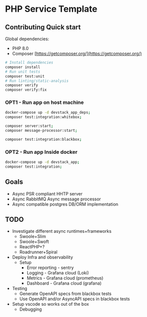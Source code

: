 # PHP Service Template

## Contributing Quick start

Global dependencies:

- PHP 8.0
- Composer [https://getcomposer.org/](https://getcomposer.org/)

```sh
# Install dependencies
composer install
# Run unit tests
composer test:unit
# Run linting/static-analysis
composer verify
composer verify:fix
```

### OPT1 - Run app on host machine

```sh
docker-compose up -d devstack_app_deps;
composer test:integration:whitebox;

composer server:start;
composer message-processor:start;

composer test:integration:blackbox;
```

### OPT2 - Run app Inside docker

```sh
docker-compose up -d devstack_app;
composer test:integration;
```

## Goals

- Async PSR compliant HHTP server
- Async RabbitMQ Async message processor
- Async compatible postgres DB/ORM implementation

## TODO

- Investigate different async runtimes+frameworks
  - Swoole+Slim
  - Swoole+Swoft
  - ReactPHP+?
  - Roadrunner+Spiral
- Deploy Infra and observability
  - Setup
    - Error reporting - sentry
    - Logging - Grafana cloud (Loki)
    - Metrics - Grafana cloud (prometheus)
    - Dashboard - Grafana cloud (grafana)
- Testing
  - Generate OpenAPI specs from blackbox tests
  - Use OpenAPI and/or AsyncAPI specs in blackbox tests
- Setup vscode so works out of the box
  - Debugging
